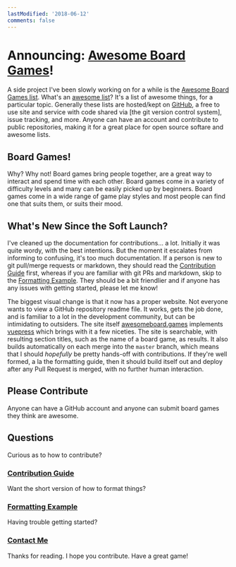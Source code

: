 ```yaml
---
lastModified: '2018-06-12'
comments: false
---
```


# Announcing: [Awesome Board Games][awesome-bg]!

A side project I've been slowly working on for a while is the [Awesome Board Games list][awesome-bg]. What's an [awesome list][awesome-orig]? It's a list of awesome things, for a particular topic. Generally these lists are hosted/kept on [GitHub][gh], a free to use site and service with code shared via [the git version control system], issue tracking, and more. Anyone can have an account and contribute to public repositories, making it for a great place for open source softare and awesome lists.

## Board Games!

Why? Why not! Board games bring people together, are a great way to interact and spend time with each other. Board games come in a variety of difficulty levels and many can be easily picked up by beginners. Board games come in a wide range of game play styles and most people can find one that suits them, or suits their mood.

## What's New Since the Soft Launch?

I've cleaned up the documentation for contributions... a lot. Initially it was quite wordy, with the best intentions. But the moment it escalates from informing to confusing, it's too much documentation. If a person is new to git pull/merge requests or markdown, they should read the [Contribution Guide][contrib-guide] first, whereas if you are familiar with git PRs and markdown, skip to the [Formatting Example][format-example]. They should be a bit friendlier and if anyone has any issues with getting started, please let me know!

The biggest visual change is that it now has a proper website. Not everyone wants to view a GitHub repository readme file. It works, gets the job done, and is familiar to a lot in the development community, but can be intimidating to outsiders. The site itself [awesomeboard.games][awesome-bg] implements [vuepress][vuepress] which brings with it a few niceties. The site is searchable, with resulting section titles, such as the name of a board game, as results. It also builds automatically on each merge into the `master` branch, which means that I should _hopefully_ be pretty hands-off with contributions. If they're well formed, a la the formatting guide, then it should build itself out and deploy after any Pull Request is merged, with no further human interaction.

## Please Contribute

Anyone can have a GitHub account and anyone can submit board games they think are awesome.

## Questions

Curious as to how to contribute?

### [Contribution Guide][contrib-guide]

Want the short version of how to format things?

### [Formatting Example][format-example]

Having trouble getting started?

### [Contact Me][contact-eric]

Thanks for reading. I hope you contribute. Have a great game!

[awesome-bg]: https://awesomeboard.games/
[contrib-guide]: https://awesomeboard.games/contributing.html#adding-to-this-list
[format-example]: https://awesomeboard.games/formatting.html#example
[awesome-orig]: https://awesome.re/
[gh]: https://github.com/
[git-scm]: https://git-scm.com/
[contact-eric]: https://goo.gl/forms/oQeTPDqsGEWGTZoc2
[vuepress]: https://vuepress.vuejs.org
